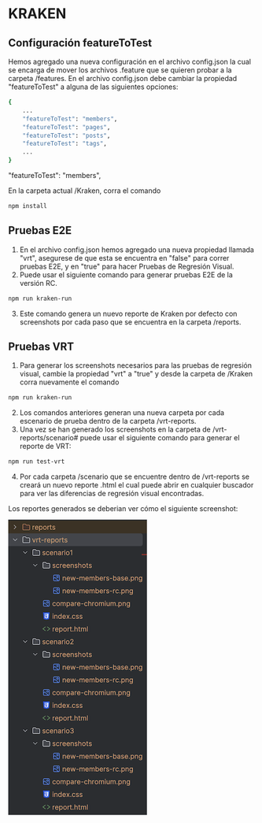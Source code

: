 # KRAKEN

## Configuración featureToTest
Hemos agregado una nueva configuración en el archivo config.json la cual se encarga de mover los archivos .feature que se quieren probar a la carpeta /features.
En el archivo config.json debe cambiar la propiedad "featureToTest" a alguna de las siguientes opciones:

```bash
{
    ...
    "featureToTest": "members",
    "featureToTest": "pages",
    "featureToTest": "posts",
    "featureToTest": "tags",
    ...
}

```
"featureToTest": "members",

En la carpeta actual /Kraken, corra el comando
```bash
npm install
```

## Pruebas E2E

1. En el archivo config.json hemos agregado una nueva propiedad llamada "vrt", asegurese de que esta se encuentra en "false" para correr pruebas E2E, y en "true" para hacer Pruebas de Regresión Visual. 
2. Puede usar el siguiente comando para generar pruebas E2E de la versión RC.
```bash
npm run kraken-run
```
3. Este comando genera un nuevo reporte de Kraken por defecto con screenshots por cada paso que se encuentra en la carpeta /reports.

## Pruebas VRT
1. Para generar los screenshots necesarios para las pruebas de regresión visual, cambie la propiedad "vrt" a "true" y desde la carpeta de /Kraken corra nuevamente el comando
```bash
npm run kraken-run
```
2. Los comandos anteriores generan una nueva carpeta por cada escenario de prueba dentro de la carpeta /vrt-reports.
3. Una vez se han generado los screenshots en la carpeta de /vrt-reports/scenario# puede usar el siguiente comando para generar el reporte de VRT:
```bash
npm run test-vrt
```
4. Por cada carpeta /scenario que se encuentre dentro de /vrt-reports se creará un nuevo reporte .html el cual puede abrir en cualquier buscador para ver las diferencias de regresión visual encontradas.

Los reportes generados se deberian ver cómo el siguiente screenshot:

![img_1.png](img_1.png)